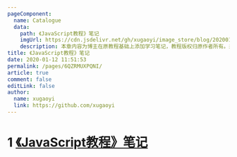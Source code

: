 ```yaml
---
pageComponent:
  name: Catalogue
  data:
    path: 《JavaScript教程》笔记
    imgUrl: https://cdn.jsdelivr.net/gh/xugaoyi/image_store/blog/20200112120340.png
    description: 本章内容为博主在原教程基础上添加学习笔记，教程版权归原作者所有。来源：<a href='https://wangdoc.com/javascript/' target='_blank'>JavaScript教程</a>
title: 《JavaScript教程》笔记
date: 2020-01-12 11:51:53
permalink: /pages/6QZRMUXPQNI/
article: true
comment: false
editLink: false
author:
  name: xugaoyi
  link: https://github.com/xugaoyi
---
```



 # 1 [《JavaScript教程》笔记](/pages/0796ba76b4b55368/)